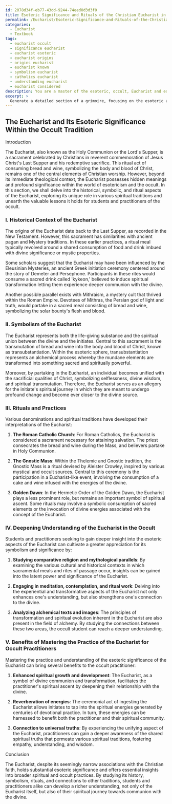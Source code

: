 ```yaml
---
id: 2078d34f-eb77-43dd-9244-74eed0d3d3f0
title: Esoteric Significance and Rituals of the Christian Eucharist in Occult Traditions
permalink: /Eucharist/Esoteric-Significance-and-Rituals-of-the-Christian-Eucharist-in-Occult-Traditions/
categories:
  - Eucharist
  - Textbook
tags:
  - eucharist occult
  - significance eucharist
  - eucharist esoteric
  - eucharist origins
  - origins eucharist
  - eucharist known
  - symbolism eucharist
  - catholics eucharist
  - understanding eucharist
  - eucharist considered
description: You are a master of the esoteric, occult, Eucharist and education, you have written many textbooks on the subject in ways that provide students with rich and deep understanding of the subject. You are being asked to write textbook-like sections on a topic and you do it with full context, explainability, and reliability in accuracy to the true facts of the topic at hand, in a textbook style that a student would easily be able to learn from, in a rich, engaging, and contextual way. Always include relevant context (such as formulas and history), related concepts, and in a way that someone can gain deep insights from.
excerpt: > 
  Generate a detailed section of a grimoire, focusing on the esoteric aspects of the Eucharist, including its history, symbolism, rituals, and how students can deepen their understanding of its significance within the occult. Discuss the connections between different spiritual traditions and their interpretations of the Eucharist, as well as the benefits of mastering this practice for occult practitioners.
---
```


## The Eucharist and Its Esoteric Significance Within the Occult Tradition

Introduction

The Eucharist, also known as the Holy Communion or the Lord's Supper, is a sacrament celebrated by Christians in reverent commemoration of Jesus Christ's Last Supper and his redemptive sacrifice. This ritual act of consuming bread and wine, symbolizing the body and blood of Christ, remains one of the central elements of Christian worship. However, beyond its immediate theological context, the Eucharist possesses hidden meanings and profound significance within the world of esotericism and the occult. In this section, we shall delve into the historical, symbolic, and ritual aspects of the Eucharist, exploring its unique role in various spiritual traditions and unearth the valuable lessons it holds for students and practitioners of the occult.

### I. Historical Context of the Eucharist

The origins of the Eucharist date back to the Last Supper, as recorded in the New Testament. However, this sacrament has similarities with ancient pagan and Mystery traditions. In these earlier practices, a ritual meal typically revolved around a shared consumption of food and drink imbued with divine significance or mystic properties.

Some scholars suggest that the Eucharist may have been influenced by the Eleusinian Mysteries, an ancient Greek initiation ceremony centered around the story of Demeter and Persephone. Participants in these rites would consume a sacred drink called 'kykeon,' believed to induce spiritual transformation letting them experience deeper communion with the divine.

Another possible parallel exists with Mithraism, a mystery cult that thrived within the Roman Empire. Devotees of Mithras, the Persian god of light and truth, would partake in a sacred meal consisting of bread and wine, symbolizing the solar bounty's flesh and blood.

### II. Symbolism of the Eucharist

The Eucharist represents both the life-giving substance and the spiritual union between the divine and the initiates. Central to this sacrament is the transmutation of bread and wine into the body and blood of Christ, known as transubstantiation. Within the esoteric sphere, transubstantiation represents an alchemical process whereby the mundane elements are transformed into something sacred and spiritually powerful.

Moreover, by partaking in the Eucharist, an individual becomes unified with the sacrificial qualities of Christ, symbolizing selflessness, divine wisdom, and spiritual transmutation. Therefore, the Eucharist serves as an allegory for the initiate's spiritual journey in which they are meant to undergo profound change and become ever closer to the divine source.

### III. Rituals and Practices

Various denominations and spiritual traditions have developed their interpretations of the Eucharist:

1. **The Roman Catholic Church**: For Roman Catholics, the Eucharist is considered a sacrament necessary for attaining salvation. The priest consecrates the bread and wine during the Mass, and believers partake in Holy Communion.

2. **The Gnostic Mass**: Within the Thelemic and Gnostic tradition, the Gnostic Mass is a ritual devised by Aleister Crowley, inspired by various mystical and occult sources. Central to this ceremony is the participation in a Eucharist-like event, involving the consumption of a cake and wine infused with the energies of the divine.

3. **Golden Dawn**: In the Hermetic Order of the Golden Dawn, the Eucharist plays a less prominent role, but remains an important symbol of spiritual ascent. Some rituals may involve a symbolic consumption of sacred elements or the invocation of divine energies associated with the concept of the Eucharist.

### IV. Deepening Understanding of the Eucharist in the Occult

Students and practitioners seeking to gain deeper insight into the esoteric aspects of the Eucharist can cultivate a greater appreciation for its symbolism and significance by:

1. **Studying comparative religion and mythological parallels**: By examining the various cultural and historical contexts in which sacramental meals and rites of passage occur, insights can be gained into the latent power and significance of the Eucharist.
 
2. **Engaging in meditation, contemplation, and ritual work**: Delving into the experiential and transformative aspects of the Eucharist not only enhances one's understanding, but also strengthens one's connection to the divine.

3. **Analyzing alchemical texts and images**: The principles of transformation and spiritual evolution inherent in the Eucharist are also present in the field of alchemy. By studying the connections between these two areas, the occult student can reach a deeper understanding.

### V. Benefits of Mastering the Practice of the Eucharist for Occult Practitioners

Mastering the practice and understanding of the esoteric significance of the Eucharist can bring several benefits to the occult practitioner:

1. **Enhanced spiritual growth and development**: The Eucharist, as a symbol of divine communion and transformation, facilitates the practitioner's spiritual ascent by deepening their relationship with the divine.

2. **Reverberation of energies**: The ceremonial act of ingesting the Eucharist allows initiates to tap into the spiritual energies generated by centuries of devotional practice. In turn, these energies can be harnessed to benefit both the practitioner and their spiritual community.

3. **Connection to universal truths**: By experiencing the unifying aspect of the Eucharist, practitioners can gain a deeper awareness of the shared spiritual truths that permeate various spiritual traditions, fostering empathy, understanding, and wisdom.

Conclusion

The Eucharist, despite its seemingly narrow associations with the Christian faith, holds substantial esoteric significance and offers essential insights into broader spiritual and occult practices. By studying its history, symbolism, rituals, and connections to other traditions, students and practitioners alike can develop a richer understanding, not only of the Eucharist itself, but also of their spiritual journey towards communion with the divine.
